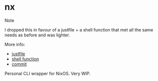 # nx
> [!NOTE]
> I dropped this in favour of a justfile + a shell function that met all the
> same needs as before and was lighter.
>
> More info:
> - [justfile](https://github.com/4jamesccraven/nixos-configs/blob/main/justfile)
> - [shell function](https://github.com/4jamesccraven/nixos-configs/blob/a4156d2ee8bc7c3c6a0c5476ab9c2c3a24b209e5/modules/dots/zsh.nix#L43-L77)
> - [commit](https://github.com/4jamesccraven/nixos-configs/commit/a4156d2ee8bc7c3c6a0c5476ab9c2c3a24b209e5)

Personal CLI wrapper for NixOS. Very WIP.
